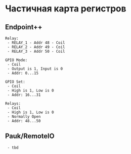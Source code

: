 # Частичная карта регистров

## Endpoint++
```
Relay:
 - RELAY_1 - Addr 48 - Coil
 - RELAY_2 - Addr 49 - Coil
 - RELAY_3 - Addr 50 - Coil

GPIO Mode:
 - Coil
 - Output is 1, Input is 0
 - Addr: 0...15

GPIO Set:
 - Coil
 - High is 1, Low is 0
 - Addr: 16...31

Relays:
 - Coil
 - High is 1, Low is 0
 - Normally Open
 - Addr: 48...50

```

## Pauk/RemoteIO
```
 - tbd
```
